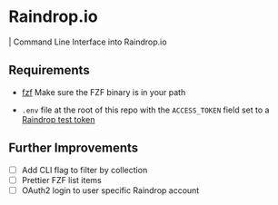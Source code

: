 # Raindrop.io 

| Command Line Interface into Raindrop.io 

## Requirements 

- [fzf](https://github.com/junegunn/fzf)
  Make sure the FZF binary is in your path

- `.env` file at the root of this repo with the `ACCESS_TOKEN` field set to a [Raindrop test token](https://developer.raindrop.io/v1/authentication/token)


## Further Improvements

- [ ] Add CLI flag to filter by collection
- [ ] Prettier FZF list items
- [ ] OAuth2 login to user specific Raindrop account
